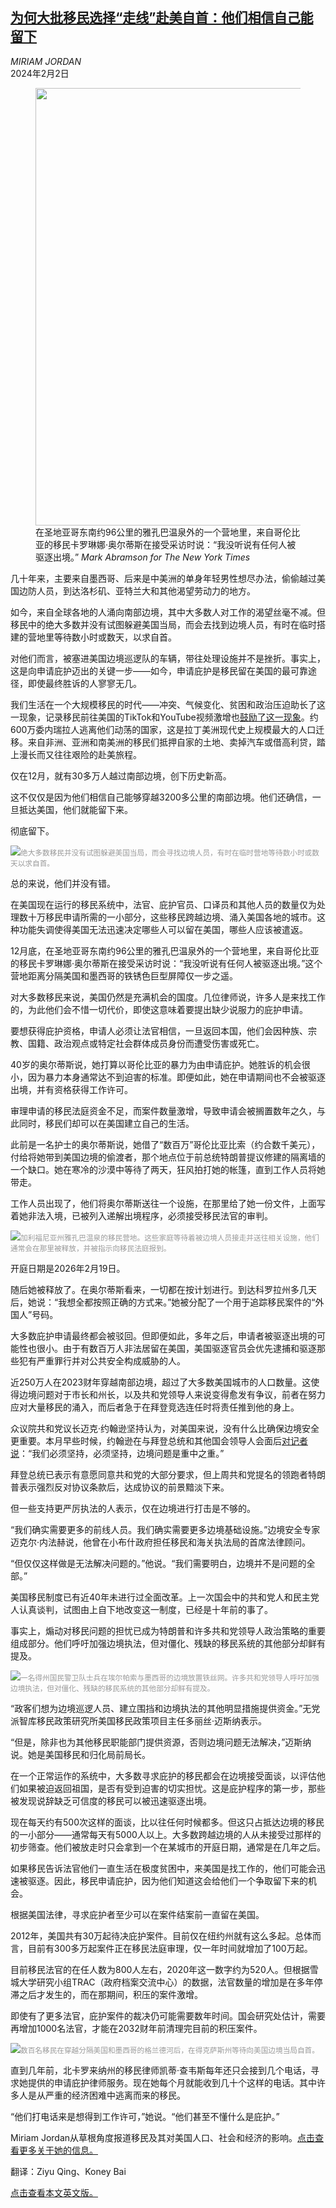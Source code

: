<!--1706846822000-->
[为何大批移民选择“走线”赴美自首：他们相信自己能留下](https://cn.nytimes.com/usa/20240202/us-immigration-asylum-border/)
------

<address>MIRIAM JORDAN</address><time pudate="2024-02-02 12:01:50" datetime="2024-02-02 12:01:50">2024年2月2日</time><figure><img src="https://images.weserv.nl/?url=static01.nyt.com/images/2024/01/31/multimedia/31nat-immig-border-03-mlzf/31nat-immig-border-03-mlzf-master1050.jpg" width="1050" height="700"><figcaption>在圣地亚哥东南约96公里的雅孔巴温泉外的一个营地里，来自哥伦比亚的移民卡罗琳娜·奥尔蒂斯在接受采访时说：“我没听说有任何人被驱逐出境。” <cite>Mark Abramson for The New York Times</cite></figcaption></figure><section><p>几十年来，主要来自墨西哥、后来是中美洲的单身年轻男性想尽办法，偷偷越过美国边防人员，到达洛杉矶、亚特兰大和其他渴望劳动力的地方。</p><p>如今，来自全球各地的人涌向南部边境，其中大多数人对工作的渴望丝毫不减。但移民中的绝大多数并没有试图躲避美国当局，而会去找到边境人员，有时在临时搭建的营地里等待数小时或数天，以求自首。<br></p><p>对他们而言，被塞进美国边境巡逻队的车辆，带往处理设施并不是挫折。事实上，这是向申请庇护迈出的关键一步——如今，申请庇护是移民留在美国的最可靠途径，即使最终胜诉的人寥寥无几。<br></p><p>我们生活在一个大规模移民的时代——冲突、气候变化、贫困和政治压迫助长了这一现象，记录移民前往美国的TikTok和YouTube视频激增也<a href="https://www.nytimes.com/2023/12/20/world/americas/migrants-tiktok-darien-gap.html">鼓励了这一现象</a>。约600万委内瑞拉人逃离他们动荡的国家，这是拉丁美洲现代史上规模最大的人口迁移。来自非洲、亚洲和南美洲的移民们抵押自家的土地、卖掉汽车或借高利贷，踏上漫长而又往往艰险的赴美旅程。<br></p><p>仅在12月，就有30多万人越过南部边境，创下历史新高。<br></p><p>这不仅仅是因为他们相信自己能够穿越3200多公里的南部边境。他们还确信，一旦抵达美国，他们就能留下来。<br></p><p>彻底留下。</p><p><img src="https://images.weserv.nl/?url=static01.nyt.com/images/2024/01/31/multimedia/31nat-immig-border-pvbh/31nat-immig-border-pvbh-master1050.jpg"><small style="color: #999;">绝大多数移民并没有试图躲避美国当局，而会寻找边境人员，有时在临时营地等待数小时或数天以求自首。</small></p><p>总的来说，他们并没有错。<br></p><p>在美国现在运行的移民系统中，法官、庇护官员、口译员和其他人员的数量仅为处理数十万移民申请所需的一小部分，这些移民跨越边境、涌入美国各地的城市。这种功能失调使得美国无法迅速决定哪些人可以留在美国，哪些人应该被遣返。</p><p>12月底，在圣地亚哥东南约96公里的雅孔巴温泉外的一个营地里，来自哥伦比亚的移民卡罗琳娜·奥尔蒂斯在接受采访时说：“我没听说有任何人被驱逐出境。”这个营地距离分隔美国和墨西哥的铁锈色巨型屏障仅一步之遥。</p><p>对大多数移民来说，美国仍然是充满机会的国度。几位律师说，许多人是来找工作的，为此他们会不惜一切代价，即使这意味着要提出缺少说服力的庇护申请。<br></p><p>要想获得庇护资格，申请人必须让法官相信，一旦返回本国，他们会因种族、宗教、国籍、政治观点或特定社会群体成员身份而遭受伤害或死亡。<br></p><p>40岁的奥尔蒂斯说，她打算以哥伦比亚的暴力为由申请庇护。她胜诉的机会很小，因为暴力本身通常达不到迫害的标准。即便如此，她在申请期间也不会被驱逐出境，并有资格获得工作许可。<br></p><p>审理申请的移民法庭资金不足，而案件数量激增，导致申请会被搁置数年之久，与此同时，移民们却可以在美国建立自己的生活。<br></p><p>此前是一名护士的奥尔蒂斯说，她借了“数百万”哥伦比亚比索（约合数千美元），付给将她带到美国边境的偷渡者，那个地点位于前总统特朗普提议修建的隔离墙的一个缺口。她在寒冷的沙漠中等待了两天，狂风拍打她的帐篷，直到工作人员将她带走。</p><p>工作人员出现了，他们将奥尔蒂斯送往一个设施，在那里给了她一份文件，上面写着她非法入境，已被列入递解出境程序，必须接受移民法官的审判。</p><p><img src="https://images.weserv.nl/?url=static01.nyt.com/images/2024/01/31/multimedia/31nat-immig-border-01-mlzf/31nat-immig-border-01-mlzf-master1050.jpg"><small style="color: #999;">加利福尼亚州雅孔巴温泉的移民营地。这些家庭等待着被边境人员接走并送往相关设施，他们通常会在那里被释放，并被指示向移民法庭报到。</small></p><p>开庭日期是2026年2月19日。<br></p><p>随后她被释放了。在奥尔蒂斯看来，一切都在按计划进行。到达科罗拉州多几天后，她说：“我想全都按照正确的方式来。”她被分配了一个用于追踪移民案件的“外国人”号码。</p><p>大多数庇护申请最终都会被驳回。但即便如此，多年之后，申请者被驱逐出境的可能性也很小。由于有数百万人非法居留在美国，美国驱逐官员会优先逮捕和驱逐那些犯有严重罪行并对公共安全构成威胁的人。<br></p><p>近250万人在2023财年穿越南部边境，超过了大多数美国城市的人口数量。这使得边境问题对于市长和州长，以及共和党领导人来说变得愈发有争议，前者在努力应对大量移民的涌入，而后者急于在拜登竞选连任时将责任推到他的身上。</p><p>众议院共和党议长迈克·约翰逊坚持认为，对美国来说，没有什么比确保边境安全更重要。本月早些时候，约翰逊在与拜登总统和其他国会领导人会面后<a href="https://www.nytimes.com/2024/01/17/us/politics/johnson-biden-border-ukraine.html">对记者说</a>：“我们必须坚持，必须坚持，边境问题是重中之重。”</p><p>拜登总统已表示有意愿同意共和党的大部分要求，但上周共和党提名的领跑者特朗普表示强烈反对协议条款后，达成协议的前景黯淡下来。<br></p><p>但一些支持更严厉执法的人表示，仅在边境进行打击是不够的。<br></p><p>“我们确实需要更多的前线人员。我们确实需要更多边境基础设施。”边境安全专家迈克尔·内法赫说，他曾在小布什政府担任移民和海关执法局的首席法律顾问。</p><p>“但仅仅这样做是无法解决问题的。”他说。“我们需要明白，边境并不是问题的全部。”<br></p><p>美国移民制度已有近40年未进行过全面改革。上一次国会中的共和党人和民主党人认真谈判，试图由上自下地改变这一制度，已经是十年前的事了。</p><p>事实上，煽动对移民问题的担忧已成为特朗普和许多共和党领导人政治策略的重要组成部分。他们呼吁加强边境执法，但对僵化、残缺的移民系统的其他部分却鲜有提及。</p><p><img src="https://images.weserv.nl/?url=static01.nyt.com/images/2024/01/31/multimedia/31nat-immig-border-jvkz/31nat-immig-border-jvkz-master1050.jpg"><small style="color: #999;">一名得州国民警卫队士兵在埃尔帕索与墨西哥的边境放置铁丝网。许多共和党领导人呼吁加强边境执法，但对僵化、残缺的移民系统的其他部分却鲜有提及。</small></p><p>“政客们想为边境巡逻人员、建立围挡和边境执法的其他明显措施提供资金。”无党派智库移民政策研究所美国移民政策项目主任多丽丝·迈斯纳表示。</p><p>“但是，除非也为其他移民职能部门提供资源，否则边境问题无法解决，”迈斯纳说。她是美国移民和归化局前局长。</p><p>在一个正常运作的系统中，大多数寻求庇护的移民都会在边境接受面谈，以评估他们如果被迫返回祖国，是否有受到迫害的切实担忧。这是庇护程序的第一步，那些被发现说辞缺乏可信度的移民可以被迅速驱逐出境。</p><p>现在每天约有500次这样的面谈，比以往任何时候都多。但这只占抵达边境的移民的一小部分——通常每天有5000人以上。大多数跨越边境的人从未接受过那样的初步筛查。他们被放走时只会拿到一个在某城市的开庭日期，通常是在几年之后。</p><p>如果移民告诉法官他们一直生活在极度贫困中，来美国是找工作的，他们可能会迅速被驱逐。因此，移民申请庇护，因为他们知道这会给他们一个争取留下来的机会。</p><p>根据美国法律，寻求庇护者至少可以在案件结案前一直留在美国。</p><p>2012年，美国共有30万起待决庇护案件。目前仅在纽约州就有这么多起。总体而言，目前有300多万起案件正在移民法庭审理，仅一年时间就增加了100万起。</p><p>目前移民法官的在任人数为800人左右，2020年这一数字约为520人。但根据雪城大学研究小组TRAC（政府档案交流中心）的数据，法官数量的增加是在多年停滞之后才发生的，而在那期间，积压的案件激增。</p><p>即使有了更多法官，庇护案件的裁决仍可能需要数年时间。<a rel="nofollow" target="_blank" title="Link: null">国会研究处</a>估计，需要再增加1000名法官，才能在2032财年前清理完目前的积压案件。</p><p><img src="https://images.weserv.nl/?url=static01.nyt.com/images/2024/01/31/multimedia/31nat-immig-border-gcpv/31nat-immig-border-gcpv-master1050.jpg"><small style="color: #999;">数百名移民在穿越分隔美国和墨西哥的格兰德河后，在得克萨斯州等待向美国边境当局自首。</small></p><p>直到几年前，北卡罗来纳州的移民律师凯蒂·查韦斯每年还只会接到几个电话，寻求她提供的申请庇护律师服务。现在她每个月就能收到几十个这样的电话。其中许多人是从严重的经济困难中逃离而来的移民。</p><p>“他们打电话来是想得到工作许可，”她说。“他们甚至不懂什么是庇护。”</p></section><footer><p>Miriam Jordan从草根角度报道移民及其对美国人口、社会和经济的影响。<a rel="nofollow" target="_blank" href="https://www.nytimes.com/by/miriam-jordan">点击查看更多关于她的信息。</a></p><p>翻译：Ziyu Qing、Koney Bai</p><p><a rel="nofollow" target="_blank" href="https://www.nytimes.com/2024/01/31/us/us-immigration-asylum-border.html">点击查看本文英文版。</a></p><br></footer>
